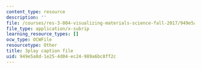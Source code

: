 ```yaml
---
content_type: resource
description: ''
file: /courses/res-3-004-visualizing-materials-science-fall-2017/949e5a8d1e254d04ec24989a6bc8ff2c_80hnG8EH5tA.srt
file_type: application/x-subrip
learning_resource_types: []
ocw_type: OCWFile
resourcetype: Other
title: 3play caption file
uid: 949e5a8d-1e25-4d04-ec24-989a6bc8ff2c
---
```

